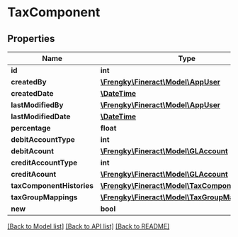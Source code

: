 # TaxComponent

## Properties
Name | Type | Description | Notes
------------ | ------------- | ------------- | -------------
**id** | **int** |  | [optional] 
**createdBy** | [**\Frengky\Fineract\Model\AppUser**](AppUser.md) |  | [optional] 
**createdDate** | [**\DateTime**](\DateTime.md) |  | [optional] 
**lastModifiedBy** | [**\Frengky\Fineract\Model\AppUser**](AppUser.md) |  | [optional] 
**lastModifiedDate** | [**\DateTime**](\DateTime.md) |  | [optional] 
**percentage** | **float** |  | [optional] 
**debitAccountType** | **int** |  | [optional] 
**debitAcount** | [**\Frengky\Fineract\Model\GLAccount**](GLAccount.md) |  | [optional] 
**creditAccountType** | **int** |  | [optional] 
**creditAcount** | [**\Frengky\Fineract\Model\GLAccount**](GLAccount.md) |  | [optional] 
**taxComponentHistories** | [**\Frengky\Fineract\Model\TaxComponentHistory[]**](TaxComponentHistory.md) |  | [optional] 
**taxGroupMappings** | [**\Frengky\Fineract\Model\TaxGroupMappings[]**](TaxGroupMappings.md) |  | [optional] 
**new** | **bool** |  | [optional] 

[[Back to Model list]](../../README.md#documentation-for-models) [[Back to API list]](../../README.md#documentation-for-api-endpoints) [[Back to README]](../../README.md)


